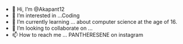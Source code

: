 - 👋 Hi, I’m @Akapant12
- 👀 I’m interested in ...Coding
- 🌱 I’m currently learning ... about computer science at the age of 16.
- 💞️ I’m looking to collaborate on ...
- 📫 How to reach me ... PANTHERESENE on instagram

<!---
Akapant12/Akapant12 is a ✨ special ✨ repository because its `README.md` (this file) appears on your GitHub profile.
You can click the Preview link to take a look at your changes.
--->
